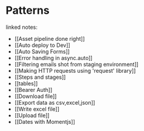 # Patterns

linked notes: 

- [[Asset pipeline done right]]
- [[Auto deploy to Dev]]
- [[Auto Saving Forms]]
- [[Error handling in async.auto]]
- [[Filtering emails shot from staging environment]]
- [[Making HTTP requests using 'request' library]]
- [[Steps and stages]]
- [[tables]]
- [[Bearer Auth]]
- [[Download file]]
- [[Export data as csv,excel,json]]
- [[Write excel file]]
- [[Upload file]]
- [[Dates with Momentjs]]
